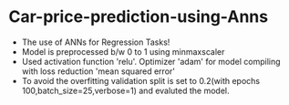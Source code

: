 # Car-price-prediction-using-Anns

- The use of ANNs for Regression Tasks!
- Model is preprocessed b/w 0 to 1 using minmaxscaler
- Used activation function 'relu'. Optimizer 'adam' for model compiling with loss reduction 'mean squared error'
- To avoid the overfitting validation split is set to 0.2(with epochs 100,batch_size=25,verbose=1) and evaluted the model.
